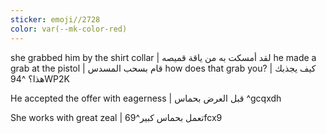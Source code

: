 ```yaml
---
sticker: emoji//2728
color: var(--mk-color-red)
---
```

she grabbed him by the shirt collar | لقد أمسكت به من ياقة قميصه
he made a grab at the pistol | قام بسحب المسدس
how does that grab you? | كيف يجذبك هذا؟ ^94WP2K


He accepted the offer with eagerness | قبل العرض بحماس ^gcqxdh

She works with great zeal | تعمل بحماس كبير^69fcx9

